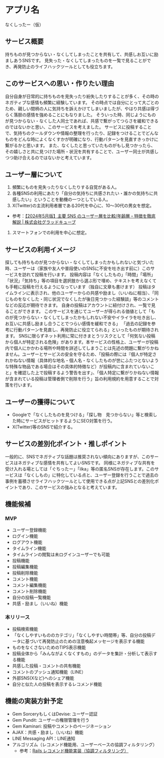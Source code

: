 # アプリ名

なくしったー（仮）


## サービス概要

持ちものが見つからない・なくしてしまったことを共有して、共感しお互いに励ましあうSNSです。
見失った・なくしてしまったものを一覧で見ることができ、再発防止のライフハックツールとしても役立ちます。


## このサービスへの思い・作りたい理由

自分自身が日常的に持ちものを見失ったり紛失したりすることが多く、その時のネガティブな感情も頻繁に経験しています。
その時点では自分にとって大ごとのため、親しい間柄の人に気持ちを訴えかけてしまいましたが、やはり共感は得づらく落胆の感情を強めることにもなりました。
そういった時、同じようにものが見つからない・なくした人同士であれば、共感で繋がってつらさを緩和できるのではないかと思い、このサービスを考えました。
サービスに投稿することで、気持ちのクールダウンや情報の整理を行ったり、記録をつけることでどんなものをどんな時によくなくすかが明確になり、行動パターンを見直すきっかけに繋がるかと思います。
また、なくしたと思っていたものがもし見つかったら、その嬉しさと共に見つけた場所・状況を共有することで、ユーザー同士が共感しつつ助け合えるのではないかと考えています。


## ユーザー層について

1. 頻繁にものを見失ったりなくしたりする自覚がある人。
1. 各種SNSの利用にあたり「自分の気持ちに共感されたい・誰かの気持ちに共感したい」ということを動機の一つとしている人。
1. X(Twitter)の主流利用者層である20代を中心に、10〜30代の男女を想定。
  - 参考：[【2024年5月版】主要 SNS のユーザー層を比較/年齢層・特徴を徹底解説 | 株式会社グラッドキューブ](https://www.glad-cube.com/blog/?p=35640)
1. スマートフォンでの利用を中心に想定。


## サービスの利用イメージ

探しても持ちものが見つからない・なくしてしまったかもしれないと気づいた時、ユーザーは（家族や友人や普段使いのSNSに不安を吐き出す前に）このサービスを訪れて投稿を行います。
投稿内容は「なくしたもの」「時間」「場所」「状況」「気持ち」等の項目を選択肢から選ぶ形で埋め、テキストを考えなくても手軽に投稿を行えるようになっています（独自に文章も書けます）
投稿はタイムラインに表示され、他のユーザーからの共感や励まし（いいねに相当）、「同じものをなくした・同じ状況でなくしたが後日見つかった経験談」等のコメントなどの反応が期待できます。
自身の投稿はアカウントに紐付けされ、一覧で見ることができます。
このサービスを通じてユーザーが得られる価値として「ものが見つからない・なくしてしまったかもしれない不安やイライラを吐き出し、お互いに共感し励まし合うことでつらい感情を緩和できる」 「過去の記録を参考に行動パターンを見直し、再発防止に役立てられる」といったものが期待されます。
SNSに限らずネット利用に常に付きまとうリスクとして「何気ない投稿から個人が特定される危険」があります。本サービスの性格上、ユーザーが投稿内で個人にかかわる場所や時間を詳述してしまうことは先述の問題に繋がりかねません。ユーザーとサービスの安全を守るため、「投稿の際には『個人が特定されかねない情報（具体的な地名・個人名・なくしたものが世にふたつとないような特殊な物品である場合はその具体的特徴など）が投稿内に含まれていないこと」を確認した上で投稿するよう警告を出す」、「個人特定に繋がりかねない情報が含まれている投稿は管理者側で削除を行う」旨の利用規約を用意することで対策を行います。


## ユーザーの獲得について

- Googleで「なくしたものを見つける」「探し物　見つからない」等と検索した時にサービスがヒットするようにSEO対策を行う。
- X(Twitter)等のSNSで紹介する。


## サービスの差別化ポイント・推しポイント

一般的に、SNSでネガティブな話題は推奨されない傾向にありますが、このサービスはネガティブな感情を共有してよいSNSです。
同様にネガティブな共有を受け入れる場としては「ぐちったー」「ilka」等の匿名SNSが存在します。このサービスは「なくしもの」に特化している点と、ユーザー登録を行うことで過去の事例を蓄積させライフハックツールとして使用できる点が上記SNSとの差別化ポイントであり、このサービスの強みとなると考えています。


## 機能候補

### MVP
- ユーザー登録機能
- ログイン機能
- ログアウト機能
- タイムライン機能
 - タイムラインの閲覧は未ログインユーザーでも可能
- 投稿機能
- 投稿編集機能
- 投稿削除機能
- コメント機能
- コメント編集機能
- コメント削除機能
- 自分の投稿一覧機能
- 共感・励まし（いいね）機能

### 本リリース
- 投稿検索機能
- 「なくしやすいもののカテゴリ」「なくしやすい時間帯」等、自分の投稿データに基づいて再発防止のための注意喚起メッセージを表示する機能
- ものをなくさないためのTIPS表示機能
- 投稿全体から「みんながよくなくすもの」のデータを集計・分析して表示する機能
- 共感した投稿・コメントの共有機能
- コメントのプッシュ通知機能（LINE）
- 外部SNS(Xなど)へのシェア機能
- 自分と似た人の投稿を表示するレコメンド機能


## 機能の実装方針予定

- Gem SorceryもしくはDevise: ユーザー認証
- Gem Pundit: ユーザーの権限管理を行う
- Gem Kaminari: 投稿やコメントのページネーション
- AJAX：共感・励まし（いいね）機能
- LINE Messaging API：LINE通知
- アルゴリズム（レコメンド機能用、ユーザーベースの協調フィルタリング）
  - 参考：[Rails レコメンド機能実装（協調フィルタリング）](https://qiita.com/ryotaroinagaki/items/575e07388eeefe1a7376)
